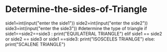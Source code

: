 # Determine-the-sides-of-Triangle

side1=int(input("enter the side1"))
side2=int(input("enter the side2"))
side3=int(input("enter the side3"))
#determine the type of triangle
if side1==side2==side3 :
    print("EQUILATERAL TRIANGLE")
elif side1 == side2 or side2 == side3 or side1 ==side3:
    print("ISOSCELES TRIANLGE")
else:
    print("SCALENE TRIANGLE")
